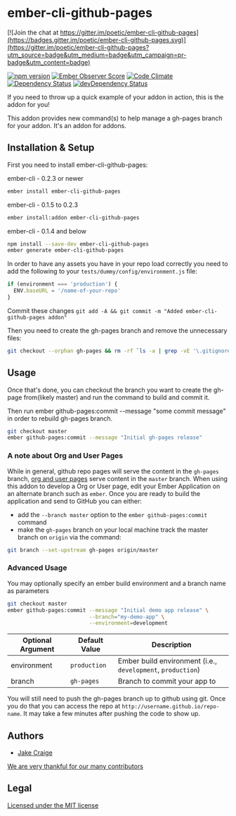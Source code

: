 # ember-cli-github-pages

[![Join the chat at https://gitter.im/poetic/ember-cli-github-pages](https://badges.gitter.im/poetic/ember-cli-github-pages.svg)](https://gitter.im/poetic/ember-cli-github-pages?utm_source=badge&utm_medium=badge&utm_campaign=pr-badge&utm_content=badge)

[![npm version](https://badge.fury.io/js/ember-cli-github-pages.svg)](http://badge.fury.io/js/ember-cli-github-pages)
[![Ember Observer Score](http://emberobserver.com/badges/ember-cli-github-pages.svg)](http://emberobserver.com/addons/ember-cli-github-pages)
[![Code Climate](https://codeclimate.com/github/poetic/ember-cli-github-pages/badges/gpa.svg)](https://codeclimate.com/github/poetic/ember-cli-github-pages)
[![Dependency Status](https://david-dm.org/poetic/ember-cli-github-pages.svg)](https://david-dm.org/poetic/ember-cli-github-pages)
[![devDependency Status](https://david-dm.org/poetic/ember-cli-github-pages/dev-status.svg)](https://david-dm.org/poetic/ember-cli-github-pages#info=devDependencies)


If you need to throw up a quick example of your addon in action, this is the
addon for you!

This addon provides new command(s) to help manage a gh-pages branch for your
addon. It's an addon for addons.

## Installation & Setup

First you need to install ember-cli-github-pages:

ember-cli - 0.2.3 or newer

```sh
ember install ember-cli-github-pages
```

ember-cli - 0.1.5 to 0.2.3
```sh
ember install:addon ember-cli-github-pages
```

ember-cli - 0.1.4 and below
```sh
npm install --save-dev ember-cli-github-pages
ember generate ember-cli-github-pages
```

In order to have any assets you have in your repo load correctly you need to add the following to your `tests/dummy/config/environment.js` file:
```javascript
if (environment === 'production') {
  ENV.baseURL = '/name-of-your-repo'
}
```

Commit these changes `git add -A && git commit -m "Added ember-cli-github-pages addon"`

Then you need to create the gh-pages branch and remove the unnecessary files:

```sh
git checkout --orphan gh-pages && rm -rf `ls -a | grep -vE '\.gitignore|\.git|node_modules|bower_components|(^[.]{1,2}/?$)'` && git add -A && git commit -m "initial gh-pages commit"
```

## Usage

Once that's done, you can checkout the branch you want to create the gh-page
from(likely master) and run the command to build and commit it.

Then run ember github-pages:commit --message "some commit message" in order to rebuild gh-pages branch.

```sh
git checkout master
ember github-pages:commit --message "Initial gh-pages release"
```

### A note about Org and User Pages

While in general, github repo pages will serve the content in the `gh-pages` branch, [org and user pages](https://help.github.com/articles/user-organization-and-project-pages/#user--organization-pages) serve content in the `master` branch. When using this addon to develop a Org or User page, edit your Ember Application on an alternate branch such as `ember`. Once you are ready to build the application and send to GitHub you can either:

* add the `--branch master` option to the `ember github-pages:commit` command
* make the `gh-pages` branch on your local machine track the master branch on `origin` via the command:

```sh
git branch --set-upstream gh-pages origin/master
```

### Advanced Usage

You may optionally specify an ember build environment and a branch name as parameters

```sh
git checkout master
ember github-pages:commit --message "Initial demo app release" \
                          --branch="my-demo-app" \
                          --environment=development
```
| Optional Argument | Default Value | Description |
|-------------------|---------------|-------------|
| environment       | `production`  | Ember build environment (i.e., `development`, `production`) |
| branch            | `gh-pages`    | Branch to commit your app to |

You will still need to push the gh-pages branch up to github using git. Once you
do that you can access the repo at `http://username.github.io/repo-name`. It may
take a few minutes after pushing the code to show up. 

## Authors

- [Jake Craige](http://twitter.com/jakecraige)

[We are very thankful for our many contributors](https://github.com/poetic/ember-cli-github-pages/graphs/contributors)

## Legal

[Licensed under the MIT license](http://www.opensource.org/licenses/mit-license.php)
